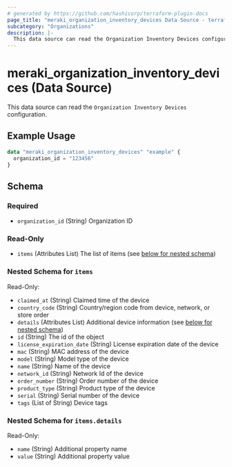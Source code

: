 ```yaml
---
# generated by https://github.com/hashicorp/terraform-plugin-docs
page_title: "meraki_organization_inventory_devices Data Source - terraform-provider-meraki"
subcategory: "Organizations"
description: |-
  This data source can read the Organization Inventory Devices configuration.
---
```


# meraki_organization_inventory_devices (Data Source)

This data source can read the `Organization Inventory Devices` configuration.

## Example Usage

```terraform
data "meraki_organization_inventory_devices" "example" {
  organization_id = "123456"
}
```

<!-- schema generated by tfplugindocs -->
## Schema

### Required

- `organization_id` (String) Organization ID

### Read-Only

- `items` (Attributes List) The list of items (see [below for nested schema](#nestedatt--items))

<a id="nestedatt--items"></a>
### Nested Schema for `items`

Read-Only:

- `claimed_at` (String) Claimed time of the device
- `country_code` (String) Country/region code from device, network, or store order
- `details` (Attributes List) Additional device information (see [below for nested schema](#nestedatt--items--details))
- `id` (String) The id of the object
- `license_expiration_date` (String) License expiration date of the device
- `mac` (String) MAC address of the device
- `model` (String) Model type of the device
- `name` (String) Name of the device
- `network_id` (String) Network Id of the device
- `order_number` (String) Order number of the device
- `product_type` (String) Product type of the device
- `serial` (String) Serial number of the device
- `tags` (List of String) Device tags

<a id="nestedatt--items--details"></a>
### Nested Schema for `items.details`

Read-Only:

- `name` (String) Additional property name
- `value` (String) Additional property value
